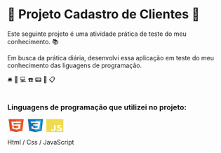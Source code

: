 # 📄 Projeto Cadastro de Clientes 📄
Este seguinte projeto é uma atividade prática de teste do meu conhecimento. 📚

Em busca da prática diária, desenvolvi essa aplicação em teste do meu conhecimento das liguagens de programação. 

 🛎 🧧 💻 ☎️ 📟 📃 📋 

#

### Linguagens de programação que utilizei no projeto:
<img align="center" alt="HTML" height="30" width="40" src="https://raw.githubusercontent.com/devicons/devicon/master/icons/html5/html5-original.svg"> <img align="center" alt="CSS" height="30" width="40" src="https://raw.githubusercontent.com/devicons/devicon/master/icons/css3/css3-original.svg"> <img align="center" alt="Js" height="30" width="40" src="https://raw.githubusercontent.com/devicons/devicon/master/icons/javascript/javascript-plain.svg">

Html / Css / JavaScript
